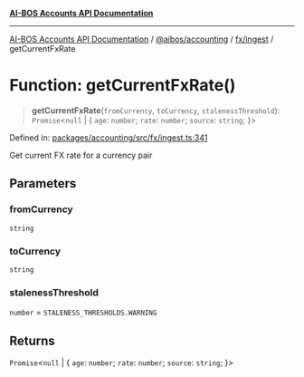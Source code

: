 [**AI-BOS Accounts API Documentation**](../../../../../README.md)

***

[AI-BOS Accounts API Documentation](../../../../../README.md) / [@aibos/accounting](../../../README.md) / [fx/ingest](../README.md) / getCurrentFxRate

# Function: getCurrentFxRate()

> **getCurrentFxRate**(`fromCurrency`, `toCurrency`, `stalenessThreshold`): `Promise`\<`null` \| \{ `age`: `number`; `rate`: `number`; `source`: `string`; \}\>

Defined in: [packages/accounting/src/fx/ingest.ts:341](https://github.com/pohlai88/accounts/blob/48103fb36d28b2b9bfb33472b6de2f719773cde9/packages/accounting/src/fx/ingest.ts#L341)

Get current FX rate for a currency pair

## Parameters

### fromCurrency

`string`

### toCurrency

`string`

### stalenessThreshold

`number` = `STALENESS_THRESHOLDS.WARNING`

## Returns

`Promise`\<`null` \| \{ `age`: `number`; `rate`: `number`; `source`: `string`; \}\>
